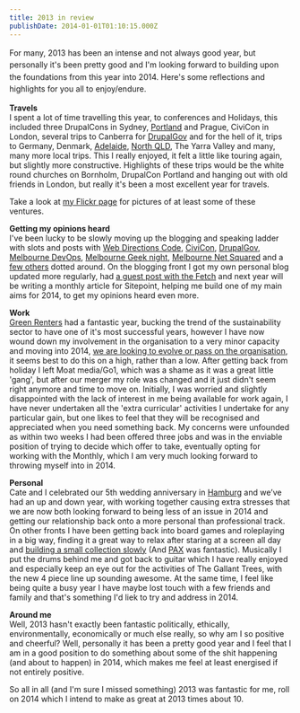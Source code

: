```yaml
---
title: 2013 in review
publishDate: 2014-01-01T01:10:15.000Z
---
```



<span style="line-height: 1.538em;">For many, 2013 has been an intense and not always good year, but personally it&#39;s been pretty good and I&#39;m looking forward to building upon the foundations from this year into 2014. Here&#39;s some reflections and highlights for you all to enjoy/endure.

<strong>Travels</strong><br />I spent a lot of time travelling this year, to conferences and Holidays, this included three DrupalCons in Sydney, <a href="https://www.flickr.com/photos/chrischinchilla/sets/72157633727019662/" target="_blank">Portland</a> and Prague, CiviCon in London, several trips to Canberra for <a href="https://www.flickr.com/photos/chrischinchilla/sets/72157635219192536/" target="_blank">DrupalGov</a> and for the hell of it, trips to Germany, Denmark, <a href="https://www.flickr.com/photos/chrischinchilla/sets/72157632945085500/" target="_blank">Adelaide</a>, <a href="https://www.flickr.com/photos/chrischinchilla/sets/72157639222045265/">North QLD</a>, The Yarra Valley and many, many more local trips. This I really enjoyed, it felt a little like touring again, but slightly more constructive. Highlights of these trips would be the white round churches on Bornholm, DrupalCon Portland and hanging out with old friends in London, but really it&#39;s been a most excellent year for travels.

Take a look at <a href="https://www.flickr.com/photos/chrischinchilla/" target="_blank">my Flickr page</a> for pictures of at least some of these ventures.

<strong>Getting my opinions heard</strong><br />I&#39;ve been lucky to be slowly moving up the blogging and speaking ladder with slots and posts with <a href="https://code13.webdirections.org/" target="_blank">Web Directions Code</a>, <a href="https://london2013.civicrm.org/" target="_blank">CiviCon</a>, <a href="https://drupalact.org.au/events/drupalgov-canberra-2013" target="_blank">DrupalGov</a>, <a href="https://www.meetup.com/devops-melbourne/" target="_blank">Melbourne DevOps</a>, <a href="https://www.melbournegeeks.com/" target="_blank">Melbourne Geek night</a>, <a href="https://www.meetup.com/The-Melbourne-NetSquared-Meetup-Group/" target="_blank">Melbourne Net Squared</a> and a <a href="https://www.slideshare.net/chrischinchilla" target="_blank">few others</a> dotted around. On the blogging front I got my own personal blog updated more regularly, had <a href="https://blog.thefetch.com/2013/08/03/the-golden-rules-of-meetup-etiquette/" target="_blank">a guest post with the Fetch</a> and next year will be writing a monthly article for Sitepoint, helping me build one of my main aims for 2014, to get my opinions heard even more.

<strong>Work</strong><br /><a href="https://greenrenters.org" target="_blank">Green Renters</a> had a fantastic year, bucking the trend of the sustainability sector to have one of it&#39;s most successful years, however I have now wound down my involvement in the organisation to a very minor capacity and moving into 2014, <a href="https://greenrenters.org/news/time-new-lease" target="_blank">we are looking to evolve or pass on the organisation</a>, it seems best to do this on a high, rather than a low. After getting back from holiday I left Moat media/Go1, which was a shame as it was a great little &#39;gang&#39;, but after our merger my role was changed and it just didn&#39;t seem right anymore and time to move on. Initially, I was worried and slightly disappointed with the lack of interest in me being available for work again, I have never undertaken all the &#39;extra curricular&#39; activities I undertake for any particular gain, but one likes to feel that they will be recognised and appreciated when you need something back. My concerns were unfounded as within two weeks I had been offered three jobs and was in the enviable position of trying to decide which offer to take, eventually opting for working with the Monthly, which I am very much looking forward to throwing myself into in 2014.

<strong>Personal</strong><br />Cate and I celebrated our 5th wedding anniversary in <a href="https://www.flickr.com/photos/chrischinchilla/sets/72157639223045595/" target="_blank">Hamburg</a> and we&rsquo;ve had an up and down year, with working together causing extra stresses that we are now both looking forward to being less of an issue in 2014 and getting our relationship back onto a more personal than professional track. On other fronts I have been getting back into board games and roleplaying in a big way, finding it a great way to relax after staring at a screen all day and <a href="https://boardgamegeek.com/user/ChrisChinchilla" target="_blank">building a small collection slowly</a> (And <a href="https://www.flickr.com/photos/chrischinchilla/sets/72157634741140380/" target="_blank">PAX</a> was fantastic). Musically I put the drums behind me and got back to guitar which I have really enjoyed and especially keep an eye out for the activities of The Gallant Trees, with the new 4 piece line up sounding awesome. At the same time, I feel like being quite a busy year I have maybe lost touch with a few friends and family and that&#39;s something I&#39;d liek to try and address in 2014.

<strong>Around me</strong><br />Well, 2013 hasn&#39;t exactly been fantastic politically, ethically, environmentally, economically or much else really, so why am I so positive and cheerful? Well, personally it has been a pretty good year and I feel that I am in a good position to do something about some of the shit happening (and about to happen) in 2014, which makes me feel at least energised if not entirely positive.

So all in all (and I&#39;m sure I missed something) 2013 was fantastic for me, roll on 2014 which I intend to make as great at 2013 times about 10.

